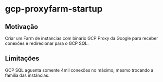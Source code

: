 # gcp-proxyfarm-startup

## Motivação

Criar um Farm de instancias com binário GCP Proxy da Google para receber conexões e redirecionar para o GCP SQL.

## Limitações

GCP SQL aguenta somente 4mil conexões no máximo, mesmo trocando a familia das instâncias.